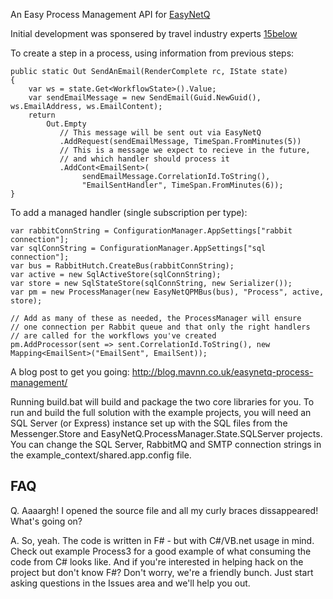 An Easy Process Management API for [EasyNetQ](http://easynetq.com/)

Initial development was sponsered by travel industry experts [15below](http://www.15below.com/)

To create a step in a process, using information from previous steps:

	public static Out SendAnEmail(RenderComplete rc, IState state)
	{
		var ws = state.Get<WorkflowState>().Value;
		var sendEmailMessage = new SendEmail(Guid.NewGuid(), ws.EmailAddress, ws.EmailContent);
		return
			Out.Empty
			   // This message will be sent out via EasyNetQ
			   .AddRequest(sendEmailMessage, TimeSpan.FromMinutes(5))
			   // This is a message we expect to recieve in the future,
			   // and which handler should process it
			   .AddCont<EmailSent>(
					sendEmailMessage.CorrelationId.ToString(),
					"EmailSentHandler", TimeSpan.FromMinutes(6));
	}

To add a managed handler (single subscription per type):

	var rabbitConnString = ConfigurationManager.AppSettings["rabbit connection"];
	var sqlConnString = ConfigurationManager.AppSettings["sql connection"];
	var bus = RabbitHutch.CreateBus(rabbitConnString);
	var active = new SqlActiveStore(sqlConnString);
	var store = new SqlStateStore(sqlConnString, new Serializer());
	var pm = new ProcessManager(new EasyNetQPMBus(bus), "Process", active, store);

	// Add as many of these as needed, the ProcessManager will ensure
	// one connection per Rabbit queue and that only the right handlers
	// are called for the workflows you've created
	pm.AddProcessor(sent => sent.CorrelationId.ToString(), new Mapping<EmailSent>("EmailSent", EmailSent));

A blog post to get you going: http://blog.mavnn.co.uk/easynetq-process-management/

Running build.bat will build and package the two core libraries for you. To run and
build the full solution with the example projects, you will need an SQL Server (or Express)
instance set up with the SQL files from the Messenger.Store and EasyNetQ.ProcessManager.State.SQLServer
projects. You can change the SQL Server, RabbitMQ and SMTP connection strings in the example_context/shared.app.config file.

## FAQ

Q. Aaaargh! I opened the source file and all my curly braces dissappeared! What's going on?

A. So, yeah. The code is written in F# - but with C#/VB.net usage in mind. Check out example Process3 for a good example of what consuming the code from C# looks like. And if you're interested in helping hack on the project but don't know F#? Don't worry, we're a friendly bunch. Just start asking questions in the Issues area and we'll help you out.
